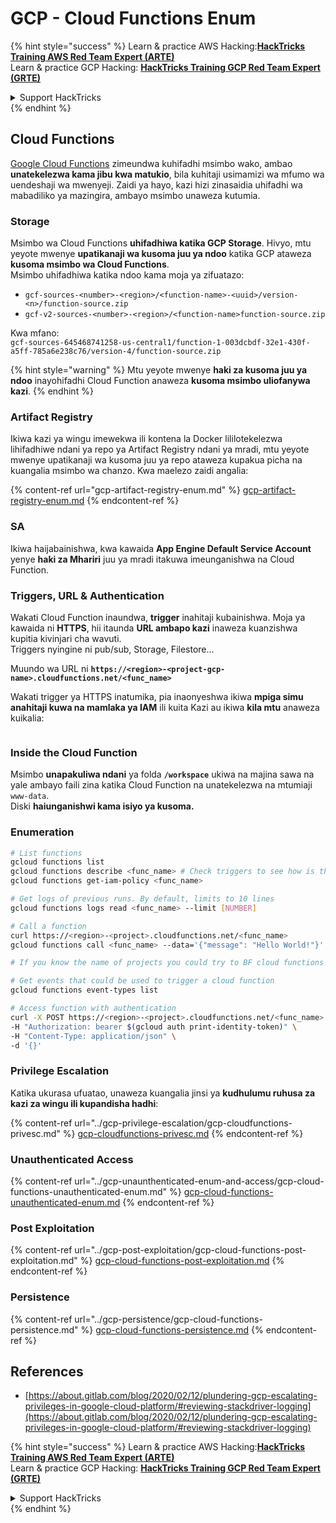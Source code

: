 # GCP - Cloud Functions Enum

{% hint style="success" %}
Learn & practice AWS Hacking:<img src="../../../.gitbook/assets/image (1).png" alt="" data-size="line">[**HackTricks Training AWS Red Team Expert (ARTE)**](https://training.hacktricks.xyz/courses/arte)<img src="../../../.gitbook/assets/image (1).png" alt="" data-size="line">\
Learn & practice GCP Hacking: <img src="../../../.gitbook/assets/image (2).png" alt="" data-size="line">[**HackTricks Training GCP Red Team Expert (GRTE)**<img src="../../../.gitbook/assets/image (2).png" alt="" data-size="line">](https://training.hacktricks.xyz/courses/grte)

<details>

<summary>Support HackTricks</summary>

* Check the [**subscription plans**](https://github.com/sponsors/carlospolop)!
* **Join the** 💬 [**Discord group**](https://discord.gg/hRep4RUj7f) or the [**telegram group**](https://t.me/peass) or **follow** us on **Twitter** 🐦 [**@hacktricks\_live**](https://twitter.com/hacktricks\_live)**.**
* **Share hacking tricks by submitting PRs to the** [**HackTricks**](https://github.com/carlospolop/hacktricks) and [**HackTricks Cloud**](https://github.com/carlospolop/hacktricks-cloud) github repos.

</details>
{% endhint %}

## Cloud Functions <a href="#reviewing-cloud-functions" id="reviewing-cloud-functions"></a>

[Google Cloud Functions](https://cloud.google.com/functions/) zimeundwa kuhifadhi msimbo wako, ambao **unatekelezwa kama jibu kwa matukio**, bila kuhitaji usimamizi wa mfumo wa uendeshaji wa mwenyeji. Zaidi ya hayo, kazi hizi zinasaidia uhifadhi wa mabadiliko ya mazingira, ambayo msimbo unaweza kutumia.

### Storage

Msimbo wa Cloud Functions **uhifadhiwa katika GCP Storage**. Hivyo, mtu yeyote mwenye **upatikanaji wa kusoma juu ya ndoo** katika GCP ataweza **kusoma msimbo wa Cloud Functions**.\
Msimbo uhifadhiwa katika ndoo kama moja ya zifuatazo:

* `gcf-sources-<number>-<region>/<function-name>-<uuid>/version-<n>/function-source.zip`
* `gcf-v2-sources-<number>-<region>/<function-name>function-source.zip`

Kwa mfano:\
`gcf-sources-645468741258-us-central1/function-1-003dcbdf-32e1-430f-a5ff-785a6e238c76/version-4/function-source.zip`

{% hint style="warning" %}
Mtu yeyote mwenye **haki za kusoma juu ya ndoo** inayohifadhi Cloud Function anaweza **kusoma msimbo uliofanywa kazi**.
{% endhint %}

### Artifact Registry

Ikiwa kazi ya wingu imewekwa ili kontena la Docker lililotekelezwa lihifadhiwe ndani ya repo ya Artifact Registry ndani ya mradi, mtu yeyote mwenye upatikanaji wa kusoma juu ya repo ataweza kupakua picha na kuangalia msimbo wa chanzo. Kwa maelezo zaidi angalia:

{% content-ref url="gcp-artifact-registry-enum.md" %}
[gcp-artifact-registry-enum.md](gcp-artifact-registry-enum.md)
{% endcontent-ref %}

### SA

Ikiwa haijabainishwa, kwa kawaida **App Engine Default Service Account** yenye **haki za Mhariri** juu ya mradi itakuwa imeunganishwa na Cloud Function.

### Triggers, URL & Authentication

Wakati Cloud Function inaundwa, **trigger** inahitaji kubainishwa. Moja ya kawaida ni **HTTPS**, hii itaunda **URL ambapo kazi** inaweza kuanzishwa kupitia kivinjari cha wavuti.\
Triggers nyingine ni pub/sub, Storage, Filestore...

Muundo wa URL ni **`https://<region>-<project-gcp-name>.cloudfunctions.net/<func_name>`**

Wakati trigger ya HTTPS inatumika, pia inaonyeshwa ikiwa **mpiga simu anahitaji kuwa na mamlaka ya IAM** ili kuita Kazi au ikiwa **kila mtu** anaweza kuikalia:

<figure><img src="../../../.gitbook/assets/image (19).png" alt=""><figcaption></figcaption></figure>

### Inside the Cloud Function

Msimbo **unapakuliwa ndani** ya folda **`/workspace`** ukiwa na majina sawa na yale ambayo faili zina katika Cloud Function na unatekelezwa na mtumiaji `www-data`.\
Diski **haiunganishwi kama isiyo ya kusoma.**

### Enumeration
```bash
# List functions
gcloud functions list
gcloud functions describe <func_name> # Check triggers to see how is this function invoked
gcloud functions get-iam-policy <func_name>

# Get logs of previous runs. By default, limits to 10 lines
gcloud functions logs read <func_name> --limit [NUMBER]

# Call a function
curl https://<region>-<project>.cloudfunctions.net/<func_name>
gcloud functions call <func_name> --data='{"message": "Hello World!"}'

# If you know the name of projects you could try to BF cloud functions names

# Get events that could be used to trigger a cloud function
gcloud functions event-types list

# Access function with authentication
curl -X POST https://<region>-<project>.cloudfunctions.net/<func_name> \
-H "Authorization: bearer $(gcloud auth print-identity-token)" \
-H "Content-Type: application/json" \
-d '{}'
```
### Privilege Escalation

Katika ukurasa ufuatao, unaweza kuangalia jinsi ya **kudhulumu ruhusa za kazi za wingu ili kupandisha hadhi**:

{% content-ref url="../gcp-privilege-escalation/gcp-cloudfunctions-privesc.md" %}
[gcp-cloudfunctions-privesc.md](../gcp-privilege-escalation/gcp-cloudfunctions-privesc.md)
{% endcontent-ref %}

### Unauthenticated Access

{% content-ref url="../gcp-unaunthenticated-enum-and-access/gcp-cloud-functions-unauthenticated-enum.md" %}
[gcp-cloud-functions-unauthenticated-enum.md](../gcp-unaunthenticated-enum-and-access/gcp-cloud-functions-unauthenticated-enum.md)
{% endcontent-ref %}

### Post Exploitation

{% content-ref url="../gcp-post-exploitation/gcp-cloud-functions-post-exploitation.md" %}
[gcp-cloud-functions-post-exploitation.md](../gcp-post-exploitation/gcp-cloud-functions-post-exploitation.md)
{% endcontent-ref %}

### Persistence

{% content-ref url="../gcp-persistence/gcp-cloud-functions-persistence.md" %}
[gcp-cloud-functions-persistence.md](../gcp-persistence/gcp-cloud-functions-persistence.md)
{% endcontent-ref %}

## References

* [https://about.gitlab.com/blog/2020/02/12/plundering-gcp-escalating-privileges-in-google-cloud-platform/#reviewing-stackdriver-logging](https://about.gitlab.com/blog/2020/02/12/plundering-gcp-escalating-privileges-in-google-cloud-platform/#reviewing-stackdriver-logging)

{% hint style="success" %}
Learn & practice AWS Hacking:<img src="../../../.gitbook/assets/image (1).png" alt="" data-size="line">[**HackTricks Training AWS Red Team Expert (ARTE)**](https://training.hacktricks.xyz/courses/arte)<img src="../../../.gitbook/assets/image (1).png" alt="" data-size="line">\
Learn & practice GCP Hacking: <img src="../../../.gitbook/assets/image (2).png" alt="" data-size="line">[**HackTricks Training GCP Red Team Expert (GRTE)**<img src="../../../.gitbook/assets/image (2).png" alt="" data-size="line">](https://training.hacktricks.xyz/courses/grte)

<details>

<summary>Support HackTricks</summary>

* Check the [**subscription plans**](https://github.com/sponsors/carlospolop)!
* **Join the** 💬 [**Discord group**](https://discord.gg/hRep4RUj7f) or the [**telegram group**](https://t.me/peass) or **follow** us on **Twitter** 🐦 [**@hacktricks\_live**](https://twitter.com/hacktricks\_live)**.**
* **Share hacking tricks by submitting PRs to the** [**HackTricks**](https://github.com/carlospolop/hacktricks) and [**HackTricks Cloud**](https://github.com/carlospolop/hacktricks-cloud) github repos.

</details>
{% endhint %}
